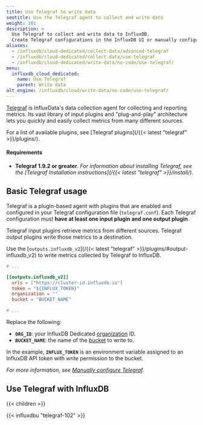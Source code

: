 ```yaml
---
title: Use Telegraf to write data
seotitle: Use the Telegraf agent to collect and write data
weight: 101
description: >
  Use Telegraf to collect and write data to InfluxDB.
  Create Telegraf configurations in the InfluxDB UI or manually configure Telegraf.
aliases:
  - /influxdb/cloud-dedicated/collect-data/advanced-telegraf
  - /influxdb/cloud-dedicated/collect-data/use-telegraf
  - /influxdb/cloud-dedicated/write-data/no-code/use-telegraf/
menu:
  influxdb_cloud_dedicated:
    name: Use Telegraf
    parent: Write data
alt_engine: /influxdb/cloud/write-data/no-code/use-telegraf/
---
```


[Telegraf](https://www.influxdata.com/time-series-platform/telegraf/) is InfluxData's
data collection agent for collecting and reporting metrics.
Its vast library of input plugins and "plug-and-play" architecture lets you quickly
and easily collect metrics from many different sources.

For a list of available plugins, see [Telegraf plugins](/{{< latest "telegraf" >}}/plugins/).

#### Requirements

- **Telegraf 1.9.2 or greater**.
  _For information about installing Telegraf, see the
  [Telegraf Installation instructions](/{{< latest "telegraf" >}}/install/)._

## Basic Telegraf usage

Telegraf is a plugin-based agent with plugins that are enabled and configured in
your Telegraf configuration file (`telegraf.conf`).
Each Telegraf configuration must **have at least one input plugin and one output plugin**.

Telegraf input plugins retrieve metrics from different sources.
Telegraf output plugins write those metrics to a destination.

Use the [`outputs.influxdb_v2`](/{{< latest "telegraf" >}}/plugins/#output-influxdb_v2) to write metrics collected by Telegraf to InfluxDB.

```toml
# ...

[[outputs.influxdb_v2]]
  urls = ["https://cluster-id.influxdb.io"]
  token = "${INFLUX_TOKEN}"
  organization = ""
  bucket = "BUCKET_NAME"

# ...
```

Replace the following:

- **`ORG_ID`**: your InfluxDB Dedicated [organization](/influxdb/cloud-dedicated/admin/organizations/) ID.
- **`BUCKET_NAME`**: the name of the [bucket](/influxdb/cloud-dedicated/admin/buckets/) to write to.

In the example, **`INFLUX_TOKEN`** is an environment variable assigned to an InfluxDB API token with _write_ permission to the bucket.

_For more information, see [Manually configure Telegraf](/influxdb/cloud-dedicated/write-data/use-telegraf/configure/manual-config/#enable-and-configure-the-influxdb-v2-output-plugin)._

## Use Telegraf with InfluxDB

{{< children >}}

{{< influxdbu "telegraf-102" >}}
